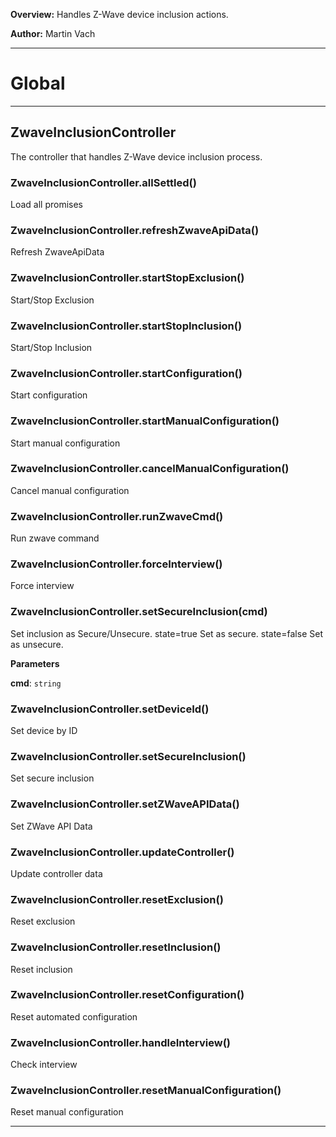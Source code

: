 **Overview:** Handles Z-Wave device inclusion actions.



**Author:** Martin Vach




* * *

# Global





* * *

## ZwaveInclusionController
The controller that handles Z-Wave device inclusion process.

### ZwaveInclusionController.allSettled() 

Load all promises


### ZwaveInclusionController.refreshZwaveApiData() 

Refresh ZwaveApiData


### ZwaveInclusionController.startStopExclusion() 

Start/Stop Exclusion


### ZwaveInclusionController.startStopInclusion() 

Start/Stop Inclusion


### ZwaveInclusionController.startConfiguration() 

Start configuration


### ZwaveInclusionController.startManualConfiguration() 

Start manual configuration


### ZwaveInclusionController.cancelManualConfiguration() 

Cancel manual configuration


### ZwaveInclusionController.runZwaveCmd() 

Run zwave command


### ZwaveInclusionController.forceInterview() 

Force interview


### ZwaveInclusionController.setSecureInclusion(cmd) 

Set inclusion as Secure/Unsecure.state=true Set as secure.state=false Set as unsecure.

**Parameters**

**cmd**: `string`


### ZwaveInclusionController.setDeviceId() 

Set device by ID


### ZwaveInclusionController.setSecureInclusion() 

Set secure inclusion


### ZwaveInclusionController.setZWaveAPIData() 

Set ZWave API Data


### ZwaveInclusionController.updateController() 

Update controller data


### ZwaveInclusionController.resetExclusion() 

Reset exclusion


### ZwaveInclusionController.resetInclusion() 

Reset inclusion


### ZwaveInclusionController.resetConfiguration() 

Reset automated configuration


### ZwaveInclusionController.handleInterview() 

Check interview


### ZwaveInclusionController.resetManualConfiguration() 

Reset manual configuration




* * *
